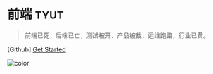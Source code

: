 # 前端 <small>TYUT</small>

>前端已死，后端已亡，测试被开，产品被裁，运维跑路，行业已黄。



[Github]
[Get Started](/index)

<!-- 插入背景图片 -->


<!-- 背景色 -->

![color](#bfc)
